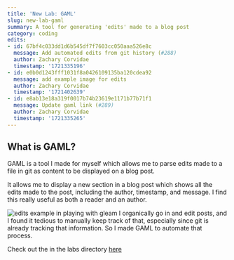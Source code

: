 ```yaml
---
title: 'New Lab: GAML'
slug: new-lab-gaml
summary: A tool for generating 'edits' made to a blog post
category: coding
edits:
- id: 67bf4c033dd1d6b545df7f7603cc050aaa526e8c
  message: Add automated edits from git history (#288)
  author: Zachary Corvidae
  timestamp: '1721335196'
- id: e0b0d1243fff1031f8a0426109135ba120cdea92
  message: add example image for edits
  author: Zachary Corvidae
  timestamp: '1721402639'
- id: e8ab13e18a319f0017b74b23619e1171b77b71f1
  message: Update gaml link (#289)
  author: Zachary Corvidae
  timestamp: '1721335265'
---
```


## What is GAML?

GAML is a tool I made for myself which allows me to parse edits made to a file in git as content to be displayed on a blog post.

It allows me to display a new section in a blog post which shows all the edits made to the post, including the author, timestamp, and message. I find this really useful as both a reader and an author.

![edits example in playing with gleam](/share/ss/edits_example.png)
I organically go in and edit posts, and I found it tedious to manually keep track of that, especially since git is already tracking that information. So I made GAML to automate that process.

Check out the in the labs directory [here](gaml)

[gaml]:https://github.com/sneakycrow/website/tree/main/labs/gaml
